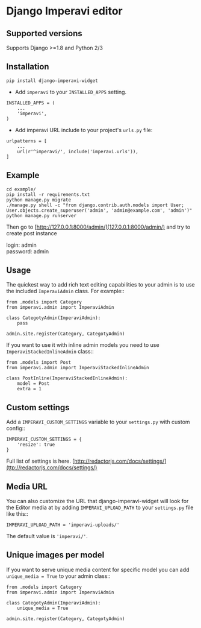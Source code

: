 Django Imperavi editor
======================
Supported versions
------------
Supports Django >=1.8 and Python 2/3

Installation
------------
```
pip install django-imperavi-widget
```

* Add ``imperavi`` to your ``INSTALLED_APPS`` setting.
```
INSTALLED_APPS = (
    ...
    'imperavi',
)
```

* Add imperavi URL include to your project's ``urls.py`` file:

```
urlpatterns = [
    ...
    url(r'^imperavi/', include('imperavi.urls')),
]
```

Example
-----
```
cd example/
pip install -r requirements.txt
python manage.py migrate
./manage.py shell -c "from django.contrib.auth.models import User; User.objects.create_superuser('admin', 'admin@example.com', 'admin')"
python manage.py runserver
```
Then go to [http://127.0.0.1:8000/admin/](127.0.0.1:8000/admin/) and try to create post instance

login: admin  
password: admin


Usage
-----

The quickest way to add rich text editing capabilities to your admin is to use the included ``ImperaviAdmin`` class. For example::

    from .models import Category
    from imperavi.admin import ImperaviAdmin

    class CategotyAdmin(ImperaviAdmin):
        pass

    admin.site.register(Category, CategotyAdmin)

If you want to use it with inline admin models you need to use ``ImperaviStackedInlineAdmin`` class::

    from .models import Post
    from imperavi.admin import ImperaviStackedInlineAdmin

    class PostInline(ImperaviStackedInlineAdmin):
        model = Post
        extra = 1

Custom settings
---------------

Add a ``IMPERAVI_CUSTOM_SETTINGS`` variable to your ``settings.py`` with custom config::

    IMPERAVI_CUSTOM_SETTINGS = {
        'resize': true
    }

Full list of settings is here.
[http://redactorjs.com/docs/settings/](ttp://redactorjs.com/docs/settings/)

Media URL
---------

You can also customize the URL that django-imperavi-widget will look for the Editor media at by adding ``IMPERAVI_UPLOAD_PATH`` to your ``settings.py`` file like this::

    IMPERAVI_UPLOAD_PATH = 'imperavi-uploads/'

The default value is ``'imperavi/'``.


Unique images per model
-----------------------

If you want to serve unique media content for specific model you can add ``unique_media = True`` to your admin class::

    from .models import Category
    from imperavi.admin import ImperaviAdmin

    class CategotyAdmin(ImperaviAdmin):
        unique_media = True

    admin.site.register(Category, CategotyAdmin)
